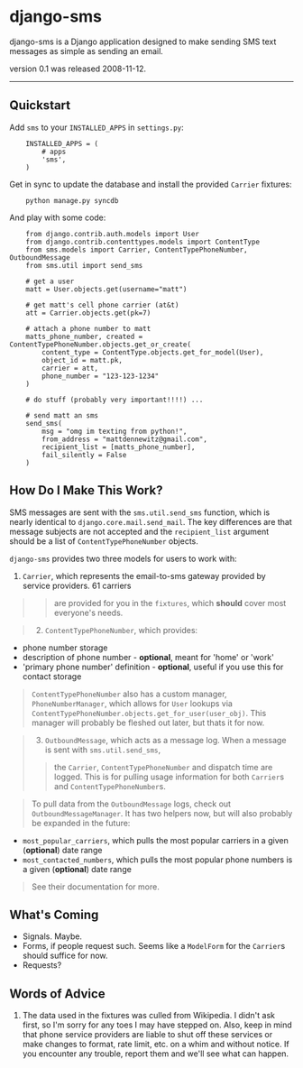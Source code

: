 # django-sms #

django-sms is a Django application designed to make sending SMS text messages as simple as sending an email.

version 0.1 was released 2008-11-12.


---


## Quickstart ##

Add `sms` to your `INSTALLED_APPS` in `settings.py`:
```
    INSTALLED_APPS = (
        # apps
        'sms',
    )
```

Get in sync to update the database and install the provided `Carrier` fixtures:
```
    python manage.py syncdb
```

And play with some code:
```
    from django.contrib.auth.models import User
    from django.contrib.contenttypes.models import ContentType
    from sms.models import Carrier, ContentTypePhoneNumber, OutboundMessage
    from sms.util import send_sms

    # get a user
    matt = User.objects.get(username="matt")

    # get matt's cell phone carrier (at&t)
    att = Carrier.objects.get(pk=7)

    # attach a phone number to matt
    matts_phone_number, created = ContentTypePhoneNumber.objects.get_or_create(
        content_type = ContentType.objects.get_for_model(User),
        object_id = matt.pk,
        carrier = att,
        phone_number = "123-123-1234"
    )

    # do stuff (probably very important!!!!) ...

    # send matt an sms
    send_sms(
        msg = "omg im texting from python!",
        from_address = "mattdennewitz@gmail.com",
        recipient_list = [matts_phone_number],
        fail_silently = False
    )
```

## How Do I Make This Work? ##

SMS messages are sent with the `sms.util.send_sms` function,
which is nearly identical to `django.core.mail.send_mail`. The key differences are
that message subjects are not accepted and the `recipient_list` argument should be
a list of `ContentTypePhoneNumber` objects.

`django-sms` provides two three models for users to work with:

  1. `Carrier`, which represents the email-to-sms gateway provided by service providers. 61 carriers
> > are provided for you in the `fixtures`, which **should** cover most everyone's needs.


> 2. `ContentTypePhoneNumber`, which provides:

  * phone number storage
  * description of phone number - **optional**, meant for 'home' or 'work'
  * 'primary phone number' definition - **optional**, useful if you use this for contact storage

> `ContentTypePhoneNumber` also has a custom manager, `PhoneNumberManager`, which allows
> for `User` lookups via `ContentTypePhoneNumber.objects.get_for_user(user_obj)`. This manager
> will probably be fleshed out later, but thats it for now.

> 3. `OutboundMessage`, which acts as a message log. When a message is sent with `sms.util.send_sms`,
> > the `Carrier`, `ContentTypePhoneNumber` and dispatch time are logged. This is for pulling usage
> > information for both `Carrier`s and `ContentTypePhoneNumber`s.


> To pull data from the `OutboundMessage` logs, check out `OutboundMessageManager`. It has two helpers
> now, but will also probably be expanded in the future:

  * `most_popular_carriers`, which pulls the most popular carriers in a given (**optional**) date range
  * `most_contacted_numbers`, which pulls the most popular phone numbers is a given (**optional**) date range

> See their documentation for more.

## What's Coming ##

  * Signals. Maybe.
  * Forms, if people request such. Seems like a `ModelForm` for the `Carrier`s should suffice for now.
  * Requests?

## Words of Advice ##
  1. The data used in the fixtures was culled from Wikipedia. I didn't ask first, so I'm sorry for any toes I may have stepped on. Also, keep in mind that phone service providers are liable to shut off these services or make changes to format, rate limit, etc. on a whim and without notice. If you encounter any trouble, report them and we'll see what can happen.